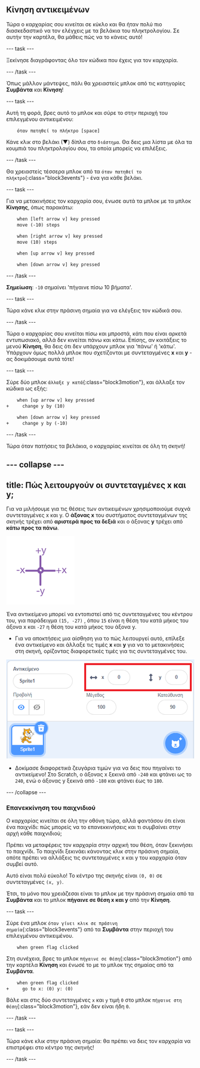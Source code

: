 ## Κίνηση αντικειμένων

Τώρα ο καρχαρίας σου κινείται σε κύκλο και θα ήταν πολύ πιο διασκεδαστικό να τον ελέγχεις με τα βελάκια του πληκτρολογίου. Σε αυτήν την καρτέλα, θα μάθεις πώς να το κάνεις αυτό!

\--- task \---

Ξεκίνησε διαγράφοντας όλο τον κώδικα που έχεις για τον καρχαρία.

\--- /task \---

Όπως μάλλον μάντεψες, πάλι θα χρειαστείς μπλοκ από τις κατηγορίες **Συμβάντα** και **Κίνηση**!

\--- task \---

Αυτή τη φορά, βρες αυτό το μπλοκ και σύρε το στην περιοχή του επιλεγμένου αντικειμένου:

```blocks3
    όταν πατηθεί το πλήκτρο [space]
```

Κάνε κλικ στο βελάκι (▼) δίπλα στο `διάστημα`. Θα δεις μια λίστα με όλα τα κουμπιά του πληκτρολογίου σου, τα οποία μπορείς να επιλέξεις.

\--- /task \---

Θα χρειαστείς τέσσερα μπλοκ από τα `όταν πατηθεί το πλήκτρο`{:class="block3events"} - ένα για κάθε βελάκι.

\--- task \---

Για να μετακινήσεις τον καρχαρία σου, ένωσε αυτά τα μπλοκ με τα μπλοκ **Κίνησης**, όπως παρακάτω:

```blocks3
    when [left arrow v] key pressed
    move (-10) steps
```

```blocks3
    when [right arrow v] key pressed
    move (10) steps
```

```blocks3
    when [up arrow v] key pressed
```

```blocks3
    when [down arrow v] key pressed
```

\--- /task \---

**Σημείωση**: `-10` σημαίνει 'πήγαινε πίσω 10 βήματα'.

\--- task \---

Τώρα κάνε κλικ στην πράσινη σημαία για να ελέγξεις τον κώδικά σου.

\--- /task \---

Τώρα ο καρχαρίας σου κινείται πίσω και μπροστά, κάτι που είναι αρκετά εντυπωσιακό, αλλά δεν κινείται πάνω και κάτω. Επίσης, αν κοιτάξεις το μενού **Κίνηση**, θα δεις ότι δεν υπάρχουν μπλοκ για 'πάνω' ή 'κάτω'. Υπάρχουν όμως πολλά μπλοκ που σχετίζονται με συντεταγμένες **x** και **y** - ας δοκιμάσουμε αυτά τότε!

\--- task \---

Σύρε δύο μπλοκ `άλλαξε y κατά`{:class="block3motion"}, και άλλαξε τον κώδικα ως εξής:

```blocks3
    when [up arrow v] key pressed
+     change y by (10)
```

```blocks3
    when [down arrow v] key pressed
+     change y by (-10)
```

\--- /task \---

Τώρα όταν πατήσεις τα βελάκια, ο καρχαρίας κινείται σε όλη τη σκηνή!

## \--- collapse \---

## title: Πώς λειτουργούν οι συντεταγμένες x και y;

Για να μιλήσουμε για τις θέσεις των αντικειμένων χρησιμοποιούμε συχνά συντεταγμένες x και y. Ο **άξονας x** του συστήματος συντεταγμένων της σκηνής τρέχει από **αριστερά προς τα δεξιά** και ο άξονας **y** τρέχει από **κάτω προς τα πάνω**.

![](images/moving3.png)

Ένα αντικείμενο μπορεί να εντοπιστεί από τις συντεταγμένες του κέντρου του, για παράδειγμα `(15, -27)` , όπου `15` είναι η θέση του κατά μήκος του άξονα x και `-27` η θέση του κατά μήκος του άξονα y.

+ Για να αποκτήσεις μια αίσθηση για το πώς λειτουργεί αυτό, επίλεξε ένα αντικείμενο και άλλαξε τις τιμές **x** και **y** για να το μετακινήσεις στη σκηνή, ορίζοντας διαφορετικές τιμές για τις συντεταγμένες του.

![](images/xycoords.png)

+ Δοκίμασε διαφορετικά ζευγάρια τιμών για να δεις που πηγαίνει το αντικείμενο! Στο Scratch, ο άξονας x ξεκινά από `-240` και φτάνει ως το `240`, ενώ ο άξονας y ξεκινά από `-180` και φτάνει έως το `180`.

\--- /collapse \---

### Επανεκκίνηση του παιχνιδιού

Ο καρχαρίας κινείται σε όλη την οθόνη τώρα, αλλά φαντάσου ότι είναι ένα παιχνίδι: πώς μπορείς να το επανεκκινήσεις και τι συμβαίνει στην αρχή κάθε παιχνιδιού;

Πρέπει να μεταφέρεις τον καρχαρία στην αρχική του θέση, όταν ξεκινήσει το παιχνίδι. Το παιχνίδι ξεκινάει κάνοντας κλικ στην πράσινη σημαία, οπότε πρέπει να αλλάξεις τις συντεταγμένες x και y του καρχαρία όταν συμβεί αυτό.

Αυτό είναι πολύ εύκολο! Το κέντρο της σκηνής είναι `(0, 0)` σε συντεταγμένες `(x, y)`.

Έτσι, το μόνο που χρειάζεσαι είναι το μπλοκ με την πράσινη σημαία από τα **Συμβάντα** και το μπλοκ **πήγαινε σε θέση x και y** από την **Κίνηση**.

\--- task \---

Σύρε ένα μπλοκ `όταν γίνει κλικ σε πράσινη σημαία`{:class="block3events"} από τα **Συμβάντα** στην περιοχή του επιλεγμένου αντικειμένου.

```blocks3
    when green flag clicked
```

Στη συνέχεια, βρες το μπλοκ `πήγαινε σε θέση`{:class="block3motion"} από την καρτέλα **Κίνηση** και ένωσέ το με το μπλοκ της σημαίας από τα **Συμβάντα**.

```blocks3
    when green flag clicked
+     go to x: (0) y: (0)
```

Βάλε και στις δύο συντεταγμένες `x` και `y` τιμή `0` στο μπλοκ `πήγαινε στη θέση`{:class="block3motion"}, εάν δεν είναι ήδη `0`.

\--- /task \---

\--- task \---

Τώρα κάνε κλικ στην πράσινη σημαία: θα πρέπει να δεις τον καρχαρία να επιστρέφει στο κέντρο της σκηνής!

\--- /task \---